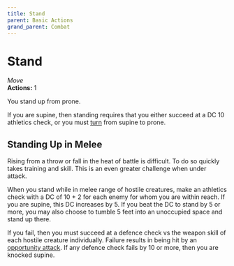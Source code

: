 ```yaml
---
title: Stand
parent: Basic Actions
grand_parent: Combat
---
```


# Stand
*Move*<br>
**Actions:** 1

You stand up from prone.

If you are supine, then standing requires that you either succeed at a DC 10 athletics check, or you must [turn]() from supine to prone.

## Standing Up in Melee
Rising from a throw or fall in the heat of battle is difficult. To do so quickly takes training and skill. This is an even greater challenge when under attack.

When you stand while in melee range of hostile creatures, make an athletics check with a DC of 10 + 2 for each enemy for whom you are within reach. If you are supine, this DC increases by 5. If you beat the DC to stand by 5 or more, you may also choose to tumble 5 feet into an unoccupied space and stand up there.

If you fail, then you must succeed at a defence check vs the weapon skill of each hostile creature individually. Failure results in being hit by an [opportunity attack](https://stormchaserroleplaying.com/stormchaserRPG/Combat/MakinganAttack/MeleeAttacks/#opportunity-attacks). If any defence check fails by 10 or more, then you are knocked supine.
